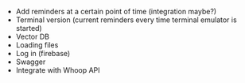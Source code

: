 * Add reminders at a certain point of time (integration maybe?)
* Terminal version (current reminders every time terminal emulator is started)
* Vector DB
* Loading files
* Log in (firebase)
* Swagger
* Integrate with Whoop API
